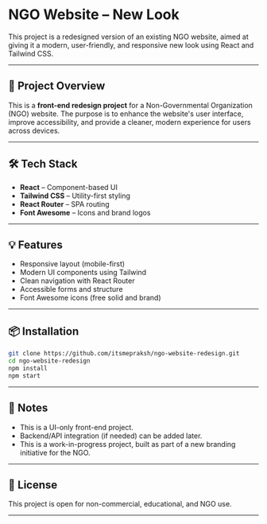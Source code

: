 
# NGO Website – New Look

This project is a redesigned version of an existing NGO website, aimed at giving it a modern, user-friendly, and responsive new look using React and Tailwind CSS.

---

## 🚀 Project Overview

This is a **front-end redesign project** for a Non-Governmental Organization (NGO) website. The purpose is to enhance the website's user interface, improve accessibility, and provide a cleaner, modern experience for users across devices.

---

## 🛠️ Tech Stack

- **React** – Component-based UI
- **Tailwind CSS** – Utility-first styling
- **React Router** – SPA routing
- **Font Awesome** – Icons and brand logos

---
 
## 💡 Features

- Responsive layout (mobile-first)
- Modern UI components using Tailwind
- Clean navigation with React Router
- Accessible forms and structure
- Font Awesome icons (free solid and brand)

---

## 📦 Installation

```bash
git clone https://github.com/itsmepraksh/ngo-website-redesign.git
cd ngo-website-redesign
npm install
npm start
````

---

## 📌 Notes

* This is a UI-only front-end project.
* Backend/API integration (if needed) can be added later.
* This is a work-in-progress project, built as part of a new branding initiative for the NGO.

---

## 📄 License

This project is open for non-commercial, educational, and NGO use.

---
 